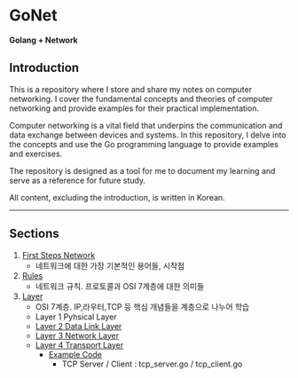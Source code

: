 # GoNet
**Golang + Network**

## Introduction
This is a repository where I store and share my notes on computer networking. I cover the fundamental concepts and theories of computer networking and provide examples for their practical implementation.

Computer networking is a vital field that underpins the communication and data exchange between devices and systems. In this repository, I delve into the concepts and use the Go programming language to provide examples and exercises.

The repository is designed as a tool for me to document my learning and serve as a reference for future study.

All content, excluding the introduction, is written in Korean.

--- 
## Sections

1. [First Steps Network](https://github.com/royroyee/gonet/tree/main/01-first-steps-network)
   - 네트워크에 대한 가장 기본적인 용어들, 시작점
2. [Rules](https://github.com/royroyee/gonet/tree/main/02-rules)
   - 네트워크 규칙. 프로토콜과 OSI 7계층에 대한 의미들
3. [Layer](https://github.com/royroyee/gonet/tree/main/03-layer)
   - OSI 7계층. IP,라우터,TCP 등 핵심 개념들을 계층으로 나누어 학습
   - Layer 1 Pyhsical Layer
   - [Layer 2 Data Link Layer](https://github.com/royroyee/gonet/tree/main/03-layer/02-data-link-layer)
   - [Layer 3 Network Layer](https://github.com/royroyee/gonet/tree/main/03-layer/03-network-layer)
   - [Layer 4 Transport Layer](https://github.com/royroyee/gonet/tree/main/03-layer/04-transport-layer)
      - [Example Code](https://github.com/royroyee/gonet/tree/main/03-layer/04-transport-layer/example)
         - TCP Server / Client : tcp_server.go / tcp_client.go
